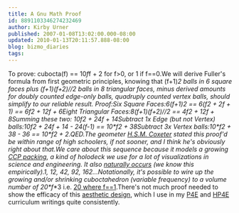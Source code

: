 ```yaml
---
title: A Gnu Math Proof
id: 8891103346274232469
author: Kirby Urner
published: 2007-01-08T13:02:00.000-08:00
updated: 2010-01-13T20:11:57.888-08:00
blog: bizmo_diaries
tags: 
---
```


To prove: cubocta(f) == 10*f*f + 2 for f>0, or 1 if f==0.We will derive Fuller's formula from first geometric principles, knowing that (f+1)**2 balls in 6 square faces plus (f+1)*(f+2)//2 balls in 8 triangular faces, minus derived amounts for doubly counted edge-only balls, quadruply counted vertex balls, should simplify to our reliable result. Proof:Six Square Faces:6*(f+1)**2 == 6*(f**2 + 2*f + 1) == 6*f**2 + 12*f + 6Eight Triangular Faces:8*(f+1)*(f+2)//2 == 4*f**2 + 12*f + 8Summing these two: 10*f**2 + 24*f + 14Subtract 1x Edge (but not Vertex) balls:10*f**2 + 24*f + 14 - 24*(f-1) == 10*f**2 + 38Subtract 3x Vertex balls:10*f**2 + 38 - 36 == 10*f**2 + 2.QED.The geometer [H.S.M. Coxeter](http://mybizmo.blogspot.com/2006/09/quick-account.html) stated this proof'd be within range of high schoolers, if not sooner, and I think he's obviously right about that.We care about this sequence because it models a growing [CCP packing](http://www.research.att.com/%7Enjas/sequences/A005901), a kind of holodeck we use for a lot of visualizations in science and engineering. It also [naturally occurs](http://www.4dsolutions.net/synergetica/synergetica2.html) (we know this empirically).[](http://www.4dsolutions.net/ocn/graphics/cubanim.gif)1, 12, 42, 92, 162...Notationally, it's possible to wire up the growing and/or shrinking cuboctahedron (variable frequency) to a volume number of 20*f**3 i.e. [20 where f==1](http://www.grunch.net/synergetics/volumes.html).There's not much proof needed to show the efficacy of this [aesthetic design](http://worldgame.blogspot.com/2007/01/synergeo-31526.html), which I use in my [P4E](http://www.4dsolutions.net/ocn/cp4e.html) and [HP4E](http://worldgame.blogspot.com/2007/01/upgrading.html) curriculum writings quite consistently.[](http://www.4dsolutions.net/ocn/graphics/trinumbs.gif)